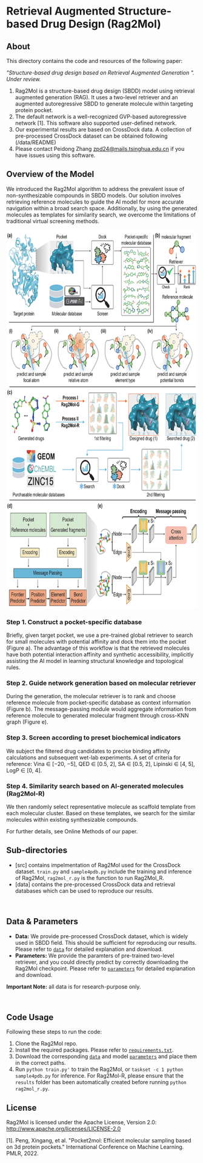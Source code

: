 # Retrieval Augmented Structure-based Drug Design (Rag2Mol)

## About
This directory contains the code and resources of the following paper:

<i>"Structure-based drug design based on Retrieval Augmented Generation
". Under review. </i>

1. Rag2Mol is a structure-based drug design (SBDD) model using retrieval augmented generation (RAG). It uses a two-level retriever and an augmented autoregressive SBDD to generate molecule within targeting protein pocket.
2. The default network is a well-recognized GVP-based autoregressive network [1]. This software also supported user-defined network.
3. Our experimental results are based on CrossDock data. A collection of pre-processed CrossDock dataset can be obtained following (/data/README)
3. Please contact Peidong Zhang zpd24@mails.tsinghua.edu.cn if you have issues using this software.

## Overview of the Model
We introduced the Rag2Mol algorithm to address the prevalent issue of non-synthesizable compounds in SBDD models. Our solution involves retrieving reference molecules to guide the AI model for more accurate navigation within a broad search space. Additionally, by using the generated molecules as templates for similarity search, we overcome the limitations of traditional virtual screening methods.

<p align="center">
<img  src="figure/drug_new.png" width="600" height="1000" > 
</p>


### Step 1. Construct a pocket-specific database
Briefly, given target pocket, we use a pre-trained global retriever to search for small molecules with potential affinity and dock them into the pocket (Figure a). The advantage of this workflow is that the retrieved molecules have both potential interaction affinity and synthetic accessibility, implicitly assisting the AI model in learning structural knowledge and topological rules. 

### Step 2. Guide network generation based on molecular retriever
During the generation, the molecular retriever is to rank and choose reference molecule from pocket-specific database as context information (Figure b). The message-passing module would aggregate information from reference molecule to generated molecular fragment through cross-KNN graph (Figure e).

### Step 3. Screen according to preset biochemical indicators
We subject the filtered drug candidates to precise binding affinity calculations and subsequent wet-lab experiments. A set of criteria for reference: Vina $\in$ [−20, −5], QED $\in$ [0.5, 2], SA $\in$ [0.5, 2], Lipinski $\in$ [4, 5], LogP $\in$ [0, 4].

### Step 4. Similarity search based on AI-generated molecules (Rag2Mol-R)
We then randomly select representative molecule as scaffold template from each molecular cluster. Based on these templates, we search for the similar molecules within existing synthesizable compounds.

For further details, see Online Methods of our paper. 

## Sub-directories
  - [src] contains impelmentation of Rag2Mol used for the CrossDock dataset. ``train.py`` and ``sample4pdb.py`` include the training and inference of Rag2Mol, ``rag2mol_r.py`` is the function to run Rag2Mol_R.
  - [data] contains the pre-processed CrossDock data and retrieval databases which can be used to reproduce our results.

<br>

## Data & Parameters
  - **Data:** We provide pre-processed CrossDock dataset, which is widely used in SBDD field. This should be sufficient for reproducing our results. Please refer to [`data`](./data/README.md) for detailed explanation and download.
  - **Parameters:** We provide the paramters of pre-trained two-level retriever, and you could directly predict by correctly downloading the Rag2Mol checkpoint. Please refer to [`parameters`](./src/params/README.md) for detailed explanation and download.

**Important Note:** all data is for research-purpose only.

<br>

## Code Usage

Following these steps to run the code:
  1. Clone the Rag2Mol repo.
  2. Install the required packages. Please refer to [`requirements.txt`](./src/requirements.txt).
  3. Download the corresponding [`data`](./data/README.md) and model [`parameters`](./src/params/README.md) and place them in the correct paths.
  2. Run `python train.py'` to train the Rag2Mol, or `taskset -c 1 python sample4pdb.py` for inference. For Rag2Mol-R, please ensure that the `results` folder has been automatically created before running `python rag2mol_r.py`.

## License
Rag2Mol is licensed under the Apache License, Version 2.0: http://www.apache.org/licenses/LICENSE-2.0


[1]. Peng, Xingang, et al. "Pocket2mol: Efficient molecular sampling based on 3d protein pockets." International Conference on Machine Learning. PMLR, 2022.

